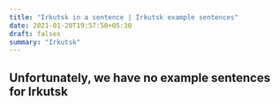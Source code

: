 ```yaml
---
title: "Irkutsk in a sentence | Irkutsk example sentences"
date: 2021-01-20T19:57:50+05:30
draft: falses
summary: "Irkutsk"
---
```

## Unfortunately, we have no example sentences for Irkutsk                 
